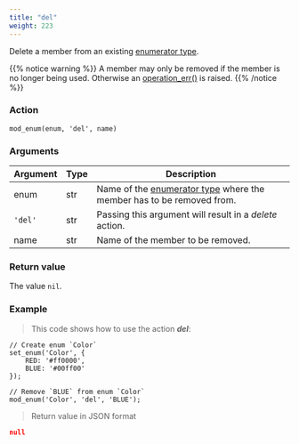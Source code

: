 ```yaml
---
title: "del"
weight: 223
---
```


Delete a member from an existing [enumerator type](../../../data-types/enum).

{{% notice warning %}}
A member may only be removed if the member is no longer being used. Otherwise an [operation_err()](../../../errors/operation_err) is raised.
{{% /notice %}}

### Action

`mod_enum(enum, 'del', name)`

### Arguments

Argument | Type | Description
-------- | ---- | -----------
enum | str | Name of the [enumerator type](../../../data-types/enum) where the member has to be removed from.
`'del'` | str | Passing this argument will result in a *delete* action.
name | str | Name of the member to be removed.

### Return value

The value `nil`.

### Example

> This code shows how to use the action ***del***:

```thingsdb,json_response
// Create enum `Color`
set_enum('Color', {
    RED: '#ff0000',
    BLUE: '#00ff00'
});

// Remove `BLUE` from enum `Color`
mod_enum('Color', 'del', 'BLUE');
```

> Return value in JSON format

```json
null
```
